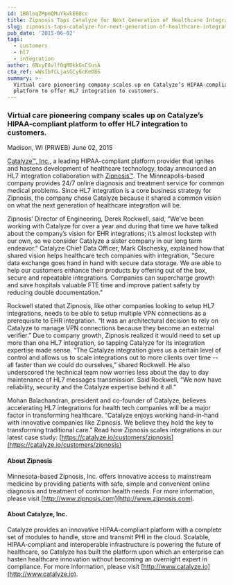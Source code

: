 ```yaml
---
id: 1BOloqZMpmQMuYkwkE68cc
title: Zipnosis Taps Catalyze for Next Generation of Healthcare Integration
slug: zipnosis-taps-catalyze-for-next-generation-of-healthcare-integration
pub_date: '2015-06-02'
tags:
  - customers
  - hl7
  - integration
author: 6NxyE8vlfOqMOkkGsCSusA
cta_ref: wWsIbfCLjasGCy6cKeO86
summary: >-
  Virtual care pioneering company scales up on Catalyze’s HIPAA-compliant
  platform to offer HL7 integration to customers.
---
```

### Virtual care pioneering company scales up on Catalyze’s HIPAA-compliant platform to offer HL7 integration to customers.

Madison, WI (PRWEB) June 02, 2015

[Catalyze™, Inc.](https://catalyze.io), a leading HIPAA-compliant platform provider that ignites and hastens development of healthcare technology, today announced an HL7 integration collaboration with [Zipnosis™](http://www.zipnosis.com). The Minneapolis-based company provides 24/7 online diagnosis and treatment service for common medical problems. Since HL7 integration is a core business strategy for Zipnosis, the company chose Catalyze because it shared a common vision on what the next generation of healthcare integration will be.

Zipnosis’ Director of Engineering, Derek Rockwell, said, “We’ve been working with Catalyze for over a year and during that time we have talked about the company’s vision for EHR integrations; it’s almost lockstep with our own, so we consider Catalyze a sister company in our long term endeavor.” Catalyze Chief Data Officer, Mark Olschesky, explained how that shared vision helps healthcare tech companies with integration, ”Secure data exchange goes hand in hand with secure data storage. We are able to help our customers enhance their products by offering out of the box, secure and repeatable integrations. Companies can supercharge growth and save hospitals valuable FTE time and improve patient safety by reducing double documentation.”

Rockwell stated that Zipnosis, like other companies looking to setup HL7 integrations, needs to be able to setup multiple VPN connections as a prerequisite to EHR integration. “It was an architectural decision to rely on Catalyze to manage VPN connections because they become an external verifier.” Due to company growth, Zipnosis realized it would need to set up more than one HL7 integration, so tapping Catalyze for its integration expertise made sense. “The Catalyze integration gives us a certain level of control and allows us to scale integrations out to more clients over time -- all faster than we could do ourselves,” shared Rockwell. He also underscored the technical team now worries less about the day to day maintenance of HL7 messages transmission. Said Rockwell, “We now have reliability, security and the Catalyze expertise behind it all.”

Mohan Balachandran, president and co-founder of Catalyze, believes accelerating HL7 integrations for health tech companies will be a major factor in transforming healthcare. “Catalyze enjoys working hand-in-hand with innovative companies like Zipnosis. We believe they hold the key to transforming traditional care.”
Read how Zipnosis scales integrations in our latest case study: [https://catalyze.io/customers/zipnosis](https://catalyze.io/customers/zipnosis)

#### About Zipnosis

Minnesota-based Zipnosis, Inc. offers innovative access to mainstream medicine by providing patients with safe, simple and convenient online diagnosis and treatment of common health needs. For more information, please visit [http://www.zipnosis.com](http://www.zipnosis.com).

#### About Catalyze, Inc.

Catalyze provides an innovative HIPAA-compliant platform with a complete set of modules to handle, store and transmit PHI in the cloud. Scalable, HIPAA-compliant and interoperable infrastructure is powering the future of healthcare, so Catalyze has built the platform upon which an enterprise can hasten healthcare innovation without becoming an overnight expert in compliance. For more information, please visit [http://www.catalyze.io](http://www.catalyze.io).

  